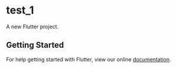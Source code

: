 # test_1

A new Flutter project.

## Getting Started

For help getting started with Flutter, view our online
[documentation](https://flutter.io/).
